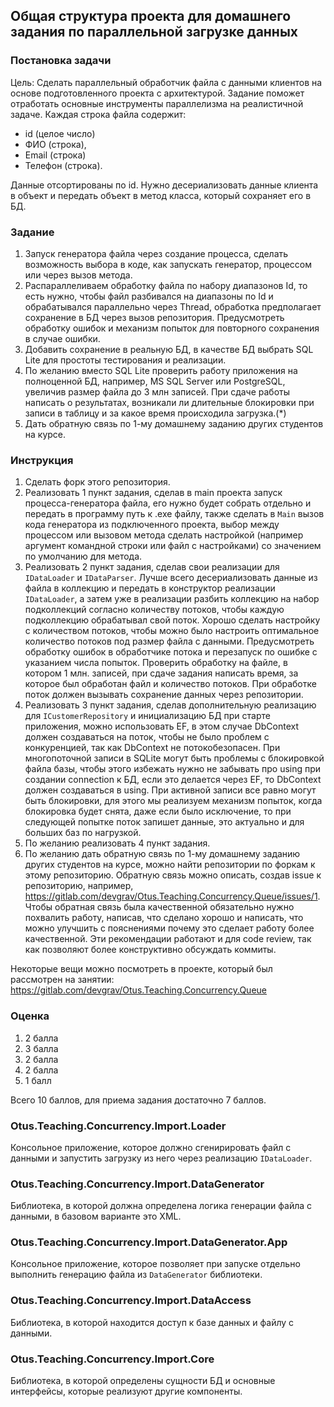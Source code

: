 ## Общая структура проекта для домашнего задания по параллельной загрузке данных

### Постановка задачи

Цель: Сделать параллельный обработчик файла с данными клиентов на основе подготовленного проекта с архитектурой. 
Задание поможет отработать основные инструменты параллелизма на реалистичной задаче.
Каждая строка файла содержит: 
- id (целое число) 
- ФИО (строка), 
- Email (строка) 
- Телефон (строка). 

Данные отсортированы по id. Нужно десериализовать данные клиента в объект и передать объект в метод класса, который сохраняет его в БД.

### Задание
1. Запуск генератора файла через создание процесса, сделать возможность выбора в коде, как запускать генератор, процессом или через вызов метода.
2. Распараллеливаем обработку файла по набору диапазонов Id, то есть нужно, чтобы файл разбивался на диапазоны по Id и обрабатывался параллельно через Thread, обработка предполагает сохранение в БД через вызов репозитория. Предусмотреть обработку ошибок и механизм попыток для повторного сохранения в случае ошибки.
3. Добавить сохранение в реальную БД, в качестве БД выбрать SQL Lite для простоты тестирования и реализации.
4. По желанию вместо SQL Lite проверить работу приложения на полноценной БД, например, MS SQL Server или PostgreSQL, увеличив размер файла до 3 млн записей. При сдаче работы написать о результатах, возникали ли длительные блокировки при записи в таблицу и за какое время происходила загрузка.(*) 
5. Дать обратную связь по 1-му домашнему заданию других студентов на курсе.

### Инструкция
1. Сделать форк этого репозитория.
2. Реализовать 1 пункт задания, сделав в main проекта запуск процесса-генератора файла, его нужно будет собрать отдельно и передать в программу путь к .exe файлу, также сделать в `Main` вызов кода генератора из подключенного проекта, выбор между процессом или вызовом метода сделать настройкой (например аргумент командной строки или файл с настройками) со значением по умолчанию для метода.
3. Реализовать 2 пункт задания, сделав свои реализации для `IDataLoader` и `IDataParser`. Лучше всего десериализовать данные из файла в коллекцию и передать в конструктор реализации `IDataLoader`, а затем уже в реализации разбить коллекцию на набор подколлекций согласно количеству потоков, чтобы каждую подколлекцию обрабатывал свой поток. Хорошо сделать настройку с количеством потоков, чтобы можно было настроить оптимальное количество потоков под размер файла с данными. Предусмотреть обработку ошибок в обработчике потока и перезапуск по ошибке с указанием числа попыток. Проверить обработку на файле, в котором 1 млн. записей, при сдаче задания написать время, за которое был обработан файл и количество потоков. При обработке поток должен вызывать сохранение данных через репозитории.
4. Реализовать 3 пункт задания, сделав дополнительную реализацию для `ICustomerRepository` и инициализацию БД при старте приложения, можно использовать EF, в этом случае DbContext должен создаваться на поток, чтобы не было проблем с конкуренцией, так как DbContext не потокобезопасен.  При многопоточной записи в SQLite могут быть проблемы с блокировкой файла базы, чтобы этого избежать нужно не забывать про using при создании connection к БД, если это делается через EF, то DbContext должен создаваться в using. При активной записи все равно могут быть блокировки, для этого мы реализуем механизм попыток, когда блокировка будет снята, даже если было исключение, то при следующей попытке поток запишет данные, это актуально и для больших баз по нагрузкой. 
5. По желанию реализовать 4 пункт задания.
5. По желанию дать обратную связь по 1-му домашнему заданию других студентов на курсе, можно найти репозитории по форкам к этому репозиторию. Обратную связь можно описать, создав issue к репозиторию, например, 
https://gitlab.com/devgrav/Otus.Teaching.Concurrency.Queue/issues/1. Чтобы обратная связь была качественной обязательно нужно похвалить работу, написав, что сделано хорошо и написать, что можно улучшить с пояснениями почему это сделает работу более качественной. Эти рекомендации работают и для code review, так как позволяют более конструктивно обсуждать коммиты.

Некоторые вещи можно посмотреть в проекте, который был рассмотрен на занятии:
https://gitlab.com/devgrav/Otus.Teaching.Concurrency.Queue

### Оценка 
1. 2 балла
2. 3 балла
3. 2 балла
4. 2 балла
5. 1 балл

Всего 10 баллов, для приема задания достаточно 7 баллов.

### Otus.Teaching.Concurrency.Import.Loader

Консольное приложение, которое должно сгенирировать файл с данными и запустить загрузку из него через реализацию `IDataLoader`.

### Otus.Teaching.Concurrency.Import.DataGenerator

Библиотека, в которой должна определена логика генерации файла с данными, в базовом варианте это XML.

### Otus.Teaching.Concurrency.Import.DataGenerator.App

Консольное приложение, которое позволяет при запуске отдельно выполнить генерацию файла из `DataGenerator` библиотеки.

### Otus.Teaching.Concurrency.Import.DataAccess

Библиотека, в которой находится доступ к базе данных и файлу с данными.

### Otus.Teaching.Concurrency.Import.Core

Библиотека, в которой определены сущности БД и основные интерфейсы, которые реализуют другие компоненты.
